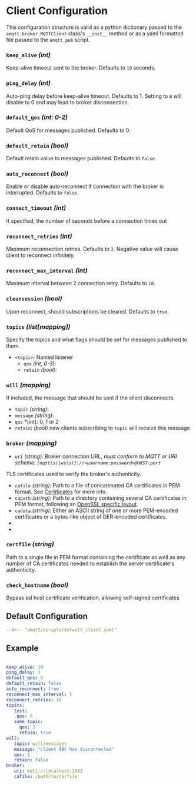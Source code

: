 # Client Configuration

This configuration structure is valid as a python dictionary passed to the `amqtt.broker.MQTTClient` class's `__init__` method or
as a yaml formatted file passed to the `amqtt_pub` script.

### `keep_alive` *(int)*

Keep-alive timeout sent to the broker. Defaults to `10` seconds.

### `ping_delay` *(int)*

Auto-ping delay before keep-alive timeout. Defaults to 1. Setting to `0` will disable to 0 and may lead to broker disconnection.

### `default_qos` *(int: 0-2)*

Default QoS for messages published. Defaults to 0.


### `default_retain` *(bool)*

Default retain value to messages published. Defaults to `false`.


### `auto_reconnect` *(bool)*

Enable or disable auto-reconnect if connection with the broker is interrupted. Defaults to `false`.


### `connect_timeout` *(int)*

If specified, the number of seconds before a connection times out 

### `reconnect_retries` *(int)*
 
Maximum reconnection retries. Defaults to `2`. Negative value will cause client to reconnect infinitely.

### `reconnect_max_interval` *(int)*

Maximum interval between 2 connection retry. Defaults to `10`.

### `cleansession` *(bool)*

Upon reconnect, should subscriptions be cleared. Defaults to `true`.

### `topics` *(list[mapping])*

Specify the topics and what flags should be set for messages published to them.

- `<topic>`: Named listener
    - `qos` *(int, 0-3)*: 
    - `retain` *(bool)*: 

### `will` *(mapping)*

If included, the message that should be sent if the client disconnects.

- `topic` *(string)*:
- `message` *(string)*:
- `qos` *(int): 0, 1 or 2
- `retain`: *(bool)* new clients subscribing to `topic` will receive this message

### `broker` *(mapping)*

- `uri` *(string)*: Broker connection URL, *must conform to MQTT or URI scheme: `[mqtt(s)|ws(s)]://<username:password>@HOST:port`*

TLS certificates used to verify the broker's authenticity.

- `cafile` *(string)*:  Path to a file of concatenated CA certificates in PEM format. See [Certificates](https://docs.python.org/3/library/ssl.html#ssl-certificates) for more info.
- `capath` *(string)*:  Path to a directory containing several CA certificates in PEM format, following an [OpenSSL specific layout](https://docs.openssl.org/master/man3/SSL_CTX_load_verify_locations/).
- `cadata` *(string)*:  Either an ASCII string of one or more PEM-encoded certificates or a bytes-like object of DER-encoded certificates.
- 
- 
### `certfile` *(string)*

Path to a single file in PEM format containing the certificate as well as any number of CA certificates needed to establish the server certificate's authenticity.

### `check_hostname` *(bool)*

Bypass ssl host certificate verification, allowing self-signed certificates


## Default Configuration

```yaml
--8<-- "amqtt/scripts/default_client.yaml"
```

## Example

```yaml

keep_alive: 10
ping_delay: 1
default_qos: 0
default_retain: false
auto_reconnect: true
reconnect_max_interval: 5
reconnect_retries: 10
topics:
   test:
    qos: 0
   some_topic:
     qos: 2
     retain: true
will:
   topic: will/messages
   message: "client ABC has disconnected"
   qos: 1
   retain: false
broker:
   uri: mqtt://localhost:1883
   cafile: /path/to/ca/file
```
